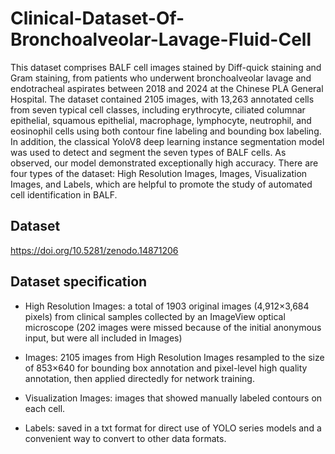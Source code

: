 # Clinical-Dataset-Of-Bronchoalveolar-Lavage-Fluid-Cell 
This dataset comprises BALF cell images stained by Diff-quick staining and Gram staining, from patients who underwent bronchoalveolar lavage and endotracheal aspirates between 2018 and 2024 at the Chinese PLA General Hospital. The dataset contained 2105 images, with 13,263 annotated cells from seven typical cell classes, including erythrocyte, ciliated columnar epithelial, squamous epithelial, macrophage, lymphocyte, neutrophil, and eosinophil cells using both contour fine labeling and bounding box labeling. In addition, the classical YoloV8 deep learning instance segmentation model was used to detect and segment the seven types of BALF cells. As observed, our model demonstrated exceptionally high accuracy. There are four types of the dataset: High Resolution Images, Images, Visualization Images, and Labels, which are helpful to promote the study of automated cell identification in BALF.
## Dataset
https://doi.org/10.5281/zenodo.14871206
        
        
        
        
## Dataset specification
- High Resolution Images: a total of 1903 original images (4,912×3,684 pixels) from clinical samples collected by an ImageView optical microscope (202 images were missed because of the initial anonymous input, but were all included in Images)

- Images: 2105 images from High Resolution Images resampled to the size of 853×640 for bounding box annotation and pixel-level high quality annotation, then applied directedly for network training.

- Visualization Images: images that showed manually labeled contours on each cell.

- Labels: saved in a txt format for direct use of YOLO series models and a convenient way to convert to other data formats.
